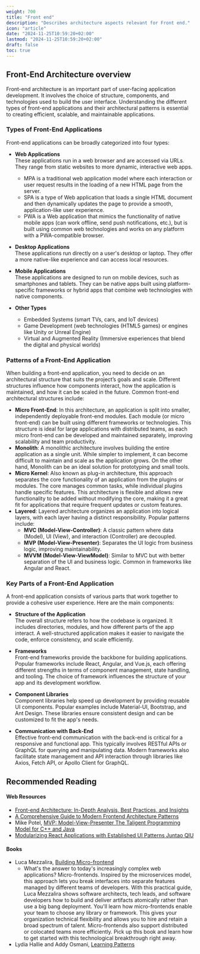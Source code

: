 ```yaml
---
weight: 700
title: "Front end"
description: "Describes architecture aspects relevant for Front end."
icon: "article"
date: "2024-11-25T10:59:20+02:00"
lastmod: "2024-11-25T10:59:20+02:00"
draft: false
toc: true
---
```

## Front-End Architecture overview

Front-end architecture is an important part of user-facing application development. It involves the choice of structure, components, and technologies used to build the user interface. Understanding the different types of front-end applications and their architectural patterns is essential to creating efficient, scalable, and maintainable applications.

### Types of Front-End Applications
Front-end applications can be broadly categorized into four types:
* **Web Applications** \
   These applications run in a web browser and are accessed via URLs. They range from static websites to more dynamic, interactive web apps.
  * MPA is a traditional web application model where each interaction or user request results in the loading of a new HTML page from the server.
  * SPA is a type of Web application that loads a single HTML document and then dynamically updates the page to provide a smooth, application-like user experience.
  * PWA is a Web application that mimics the functionality of native mobile apps (can work offline, send push notifications, etc.), but is built using common web technologies and works on any platform with a PWA-compatible browser.

* **Desktop Applications** \
  These applications run directly on a user's desktop or laptop. They offer a more native-like experience and can access local resources.

* **Mobile Applications** \
  These applications are designed to run on mobile devices, such as smartphones and tablets. They can be native apps built using platform-specific frameworks or hybrid apps that combine web technologies with native components.

* **Other Types**
  * Embedded Systems (smart TVs, cars, and IoT devices)
  * Game Development (web technologies (HTML5 games) or engines like Unity or Unreal Engine)
  * Virtual and Augmented Reality (Immersive experiences that blend the digital and physical worlds)

### Patterns of a Front-End Application
When building a front-end application, you need to decide on an architectural structure that suits the project’s goals and scale. Different structures influence how components interact, how the application is maintained, and how it can be scaled in the future. Common front-end architectural structures include:
* **Micro Front-End**: In this architecture, an application is split into smaller, independently deployable front-end modules. Each module (or micro front-end) can be built using different frameworks or technologies. This structure is ideal for large applications with distributed teams, as each micro front-end can be developed and maintained separately, improving scalability and team productivity.
* **Monolith**: A monolithic architecture involves building the entire application as a single unit. While simpler to implement, it can become difficult to maintain and scale as the application grows. On the other hand, Monolith can be an ideal solution for prototyping and small tools.
* **Micro Kernel**: Also known as plug-in architecture, this approach separates the core functionality of an application from the plugins or modules. The core manages common tasks, while individual plugins handle specific features. This architecture is flexible and allows new functionality to be added without modifying the core, making it a great fit for applications that require frequent updates or custom features.
* **Layered**: Layered architecture organizes an application into logical layers, with each layer having a distinct responsibility. Popular patterns include:
  * **MVC (Model-View-Controller)**: A classic pattern where data (Model), UI (View), and interaction (Controller) are decoupled.
  * **MVP (Model-View-Presenter)**: Separates the UI logic from business logic, improving maintainability.
  * **MVVM (Model-View-ViewModel)**: Similar to MVC but with better separation of the UI and business logic. Common in frameworks like Angular and React.

### Key Parts of a Front-End Application
A front-end application consists of various parts that work together to provide a cohesive user experience. Here are the main components:
* **Structure of the Application** \
The overall structure refers to how the codebase is organized. It includes directories, modules, and how different parts of the app interact. A well-structured application makes it easier to navigate the code, enforce consistency, and scale efficiently.

* **Frameworks** \
Front-end frameworks provide the backbone for building applications. Popular frameworks include React, Angular, and Vue.js, each offering different strengths in terms of component management, state handling, and tooling. The choice of framework influences the structure of your app and its development workflow.

* **Component Libraries** \
Component libraries help speed up development by providing reusable UI components. Popular examples include Material-UI, Bootstrap, and Ant Design. These libraries ensure consistent design and can be customized to fit the app's needs.

* **Communication with Back-End** \
Effective front-end communication with the back-end is critical for a responsive and functional app. This typically involves RESTful APIs or GraphQL for querying and manipulating data. Modern frameworks also facilitate state management and API interaction through libraries like Axios, Fetch API, or Apollo Client for GraphQL.

## Recommended Reading

#### Web Resources

* [Front-end Architecture: In-Depth Analysis, Best Practices, and Insights](https://elitex.systems/blog/front-end-architecture-in-depth-analysis/)
* [A Comprehensive Guide to Modern Frontend Architecture Patterns](https://medium.com/@johnadjanohoun/a-comprehensive-guide-to-modern-frontend-architecture-patterns-eb39debbd503)
* Mike Potel, [MVP: Model-View-Presenter The Taligent Programming Model for C++ and Java](https://www.wildcrest.com/Potel/Portfolio/mvp.pdf)
* [Modularizing React Applications with Established UI Patterns Juntao QIU](
https://martinfowler.com/articles/modularizing-react-apps.html)

#### Books
* Luca Mezzalira, [Building Micro-frontend](https://www.oreilly.com/library/view/building-micro-frontends/9781492082989/)
  * What's the answer to today's increasingly complex web applications? Micro-frontends. Inspired by the microservices model, this approach lets you break interfaces into separate features managed by different teams of developers. With this practical guide, Luca Mezzalira shows software architects, tech leads, and software developers how to build and deliver artifacts atomically rather than use a big bang deployment.
  You'll learn how micro-frontends enable your team to choose any library or framework. This gives your organization technical flexibility and allows you to hire and retain a broad spectrum of talent. Micro-frontends also support distributed or colocated teams more efficiently. Pick up this book and learn how to get started with this technological breakthrough right away.
* Lydia Hallie and Addy Osmani, [Learning Patterns](https://www.patterns.dev/book)

